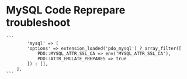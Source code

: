# MySQL Code Reprepare troubleshoot
    
    ```
            'mysql' => [
            'options' => extension_loaded('pdo_mysql') ? array_filter([
                PDO::MYSQL_ATTR_SSL_CA => env('MYSQL_ATTR_SSL_CA'),
                PDO::ATTR_EMULATE_PREPARES => true
            ]) : [],
        ],
    ```